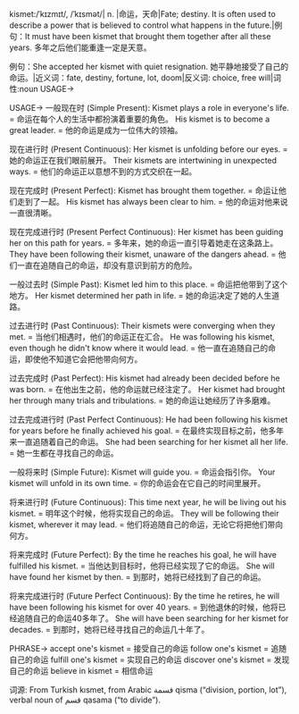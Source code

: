kismet:/ˈkɪzmɪt/, /ˈkɪsmət/| n. |命运，天命|Fate; destiny.  It is often used to describe a power that is believed to control what happens in the future.|例句：It must have been kismet that brought them together after all these years.  多年之后他们能重逢一定是天意。

例句：She accepted her kismet with quiet resignation. 她平静地接受了自己的命运。|近义词：fate, destiny, fortune, lot, doom|反义词: choice, free will|词性:noun
USAGE->

USAGE->
一般现在时 (Simple Present):
Kismet plays a role in everyone's life. = 命运在每个人的生活中都扮演着重要的角色。
His kismet is to become a great leader. = 他的命运是成为一位伟大的领袖。

现在进行时 (Present Continuous):
Her kismet is unfolding before our eyes. = 她的命运正在我们眼前展开。
Their kismets are intertwining in unexpected ways. = 他们的命运正以意想不到的方式交织在一起。

现在完成时 (Present Perfect):
Kismet has brought them together. = 命运让他们走到了一起。
His kismet has always been clear to him. = 他的命运对他来说一直很清晰。

现在完成进行时 (Present Perfect Continuous):
Her kismet has been guiding her on this path for years. = 多年来，她的命运一直引导着她走在这条路上。
They have been following their kismet, unaware of the dangers ahead. = 他们一直在追随自己的命运，却没有意识到前方的危险。

一般过去时 (Simple Past):
Kismet led him to this place. = 命运把他带到了这个地方。
Her kismet determined her path in life. = 她的命运决定了她的人生道路。

过去进行时 (Past Continuous):
Their kismets were converging when they met. = 当他们相遇时，他们的命运正在汇合。
He was following his kismet, even though he didn't know where it would lead. = 他一直在追随自己的命运，即使他不知道它会把他带向何方。

过去完成时 (Past Perfect):
His kismet had already been decided before he was born. = 在他出生之前，他的命运就已经注定了。
Her kismet had brought her through many trials and tribulations. = 她的命运让她经历了许多磨难。

过去完成进行时 (Past Perfect Continuous):
He had been following his kismet for years before he finally achieved his goal. = 在最终实现目标之前，他多年来一直追随着自己的命运。
She had been searching for her kismet all her life. = 她一生都在寻找自己的命运。

一般将来时 (Simple Future):
Kismet will guide you. = 命运会指引你。
Your kismet will unfold in its own time. = 你的命运会在它自己的时间里展开。

将来进行时 (Future Continuous):
This time next year, he will be living out his kismet. = 明年这个时候，他将实现自己的命运。
They will be following their kismet, wherever it may lead. = 他们将追随自己的命运，无论它将把他们带向何方。

将来完成时 (Future Perfect):
By the time he reaches his goal, he will have fulfilled his kismet. = 当他达到目标时，他将已经实现了它的命运。
She will have found her kismet by then. = 到那时，她将已经找到了自己的命运。

将来完成进行时 (Future Perfect Continuous):
By the time he retires, he will have been following his kismet for over 40 years. = 到他退休的时候，他将已经追随自己的命运40多年了。
She will have been searching for her kismet for decades. = 到那时，她将已经寻找自己的命运几十年了。

PHRASE->
accept one's kismet = 接受自己的命运
follow one's kismet = 追随自己的命运
fulfill one's kismet = 实现自己的命运
discover one's kismet = 发现自己的命运
believe in kismet = 相信命运


词源: From Turkish kısmet, from Arabic قسمة qisma (“division, portion, lot”), verbal noun of قسم qasama (“to divide”).
